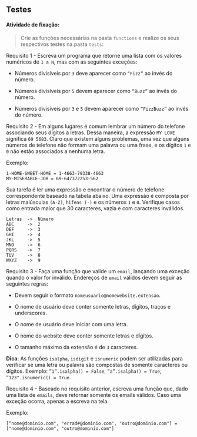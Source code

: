 ## Testes

####  Atividade de fixação:
> Crie as funções necessárias na pasta `functions` e realize os seus respectivos testes na pasta `tests`:

Requisito 1 - Escreva um programa que retorne uma lista com os valores numéricos de `1 a N`, mas com as seguintes exceções:

* Números divisíveis por `3` deve aparecer como `“Fizz”` ao invés do número.

* Números divisíveis por `5` devem aparecer como `“Buzz”` ao invés do número.

* Números divisíveis por `3` e `5` devem aparecer como `“FizzBuzz”` ao invés do número.


Requisito 2 - Em alguns lugares é comum lembrar um número do telefone associando seus dígitos a letras. Dessa maneira, a expressão `MY LOVE` significa `69 5683`. Claro que existem alguns problemas, uma vez que alguns números de telefone não formam uma palavra ou uma frase, e os dígitos `1` e `0` não estão associados a nenhuma letra.

Exemplo:

```
1-HOME-SWEET-HOME = 1-4663-79338-4663
MY-MISERABLE-JOB = 69-647372253-562
```

Sua tarefa é ler uma expressão e encontrar o número de telefone correspondente baseado na tabela abaixo. Uma expressão é composta por letras maiúsculas `(A-Z)`, `hifens (-)` e os números `1` e `0`. Verifique casos como entrada maior que 30 caracteres, vazia e com caracteres inválidos.

```
Letras  ->  Número
ABC     ->  2
DEF     ->  3
GHI     ->  4
JKL     ->  5
MNO     ->  6
PQRS    ->  7
TUV     ->  8
WXYZ    ->  9
```

Requisito 3 - Faça uma função que valide um `email`, lançando uma exceção quando o valor for inválido. Endereços de `email` válidos devem seguir as seguintes regras:

* Devem seguir o formato `nomeusuario@nomewebsite.extensao`.

* O nome de usuário deve conter somente letras, dígitos, traços e underscores.

* O nome de usuário deve iniciar com uma letra.

* O nome do website deve conter somente letras e dígitos.

* O tamanho máximo da extensão é de `3` caracteres.

**Dica**: As funções `isalpha`, `isdigit` e `isnumeric` podem ser utilizadas para verificar se uma letra ou palavra são compostas de somente caracteres ou dígitos. Exemplo: `”1”.isalpha() = False`, `”a”.isalpha() = True`, `”123".isnumeric() = True`.


Requisito 4 - Baseado no requisito anterior, escreva uma função que, dado uma lista de `emails`, deve retornar somente os emails válidos. Caso uma exceção ocorra, apenas a escreva na tela.

Exemplo:

```
[“nome@dominio.com", "errad#@dominio.com", "outro@dominio.com"] = ["nome@dominio.com", "outro@dominio.com"]
```

